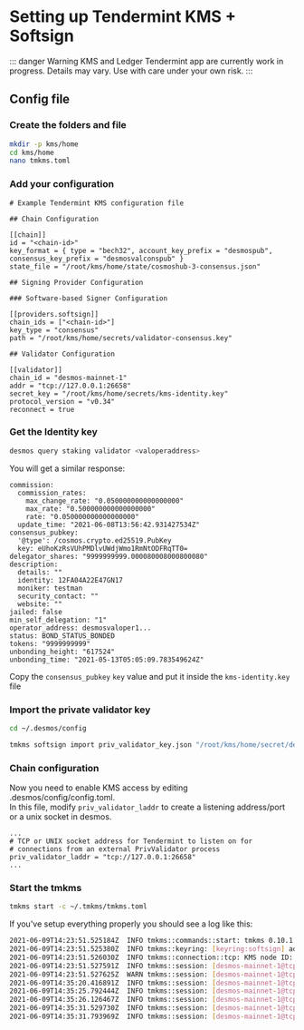 # Setting up Tendermint KMS + Softsign

::: danger Warning
KMS and Ledger Tendermint app are currently work in progress. Details may vary. Use with care under your own risk.
:::

## Config file

### Create the folders and file
```bash
mkdir -p kms/home
cd kms/home
nano tmkms.toml
```

### Add your configuration
```
# Example Tendermint KMS configuration file

## Chain Configuration

[[chain]]
id = "<chain-id>"
key_format = { type = "bech32", account_key_prefix = "desmospub", consensus_key_prefix = "desmosvalconspub" }
state_file = "/root/kms/home/state/cosmoshub-3-consensus.json"

## Signing Provider Configuration

### Software-based Signer Configuration

[[providers.softsign]]
chain_ids = ["<chain-id>"]
key_type = "consensus"
path = "/root/kms/home/secrets/validator-consensus.key"

## Validator Configuration

[[validator]]
chain_id = "desmos-mainnet-1"
addr = "tcp://127.0.0.1:26658"
secret_key = "/root/kms/home/secrets/kms-identity.key"
protocol_version = "v0.34"
reconnect = true

```

### Get the Identity key
 
```bash
desmos query staking validator <valoperaddress>
```

You will get a similar response:
```
commission:
  commission_rates:
    max_change_rate: "0.050000000000000000"
    max_rate: "0.500000000000000000"
    rate: "0.050000000000000000"
  update_time: "2021-06-08T13:56:42.931427534Z"
consensus_pubkey:
  '@type': /cosmos.crypto.ed25519.PubKey
  key: eUhoKzRsVUhPMDlvUWdjWmo1RmNtODFRqTT0=
delegator_shares: "9999999999.000080008000800080"
description:
  details: ""
  identity: 12FA04A22E47GN17
  moniker: testman
  security_contact: ""
  website: ""
jailed: false
min_self_delegation: "1"
operator_address: desmosvaloper1...
status: BOND_STATUS_BONDED
tokens: "9999999999"
unbonding_height: "617524"
unbonding_time: "2021-05-13T05:05:09.783549624Z"

```

Copy the `consensus_pubkey` `key` value and put it inside the `kms-identity.key` file

### Import the private validator key

```bash
cd ~/.desmos/config

tmkms softsign import priv_validator_key.json "/root/kms/home/secret/desmos-mainnet-1.consensus.key"
```

### Chain configuration

Now you need to enable KMS access by editing .desmos/config/config.toml.   
In this file, modify `priv_validator_laddr` to create a listening address/port or a unix socket in desmos.

```
...
# TCP or UNIX socket address for Tendermint to listen on for
# connections from an external PrivValidator process
priv_validator_laddr = "tcp://127.0.0.1:26658"
...
```

### Start the tmkms

```bash
tmkms start -c ~/.tmkms/tmkms.toml
```


If you've setup everything properly you should see a log like this:
```bash
2021-06-09T14:23:51.525184Z  INFO tmkms::commands::start: tmkms 0.10.1 starting up...
2021-06-09T14:23:51.525380Z  INFO tmkms::keyring: [keyring:softsign] added consensus Ed25519 key: desmosvalconspub1zcjduepqepu8acj4qua576zzquvcly2un0xkzhwh0ehvgmx8gxgl34zhkceskthfp6
2021-06-09T14:23:51.526030Z  INFO tmkms::connection::tcp: KMS node ID: 7489C3177FB578314099657A7B56CC241144CCC8
2021-06-09T14:23:51.527591Z  INFO tmkms::session: [desmos-mainnet-1@tcp://127.0.0.1:26659] connected to validator successfully
2021-06-09T14:23:51.527625Z  WARN tmkms::session: [desmos-mainnet-1@tcp://127.0.0.1:26659]: unverified validator peer ID! (6CA3A1674B1AE6774D1BA6E100D559C5BF80F82B)
2021-06-09T14:35:20.416891Z  INFO tmkms::session: [desmos-mainnet-1@tcp://127.0.0.1:26659] signed PreCommit:78AD7099DE at h/r/s 609456/0/2 (0 ms)
2021-06-09T14:35:25.792444Z  INFO tmkms::session: [desmos-mainnet-1@tcp://127.0.0.1:26659] signed PreVote:2DA528546B at h/r/s 609457/0/1 (0 ms)
2021-06-09T14:35:26.126467Z  INFO tmkms::session: [desmos-mainnet-1@tcp://127.0.0.1:26659] signed PreCommit:2DA528546B at h/r/s 609457/0/2 (0 ms)
2021-06-09T14:35:31.529730Z  INFO tmkms::session: [desmos-mainnet-1@tcp://127.0.0.1:26659] signed PreVote:AD37ACB851 at h/r/s 609458/0/1 (0 ms)
2021-06-09T14:35:31.793969Z  INFO tmkms::session: [desmos-mainnet-1@tcp://127.0.0.1:26659] signed PreCommit:AD37ACB851 at h/r/s 609458/0/2 (0 ms)
```
